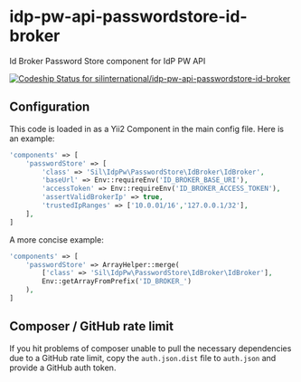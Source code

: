 # idp-pw-api-passwordstore-id-broker
Id Broker Password Store component for IdP PW API

[ ![Codeship Status for silinternational/idp-pw-api-passwordstore-id-broker](https://app.codeship.com/projects/54f3f840-f7ac-0134-c2f5-62bad16a2d4d/status?branch=master)](https://app.codeship.com/projects/210779)

## Configuration
This code is loaded in as a Yii2 Component in the main config file. Here is an example:

```php
'components' => [
    'passwordStore' => [
        'class' => 'Sil\IdpPw\PasswordStore\IdBroker\IdBroker',
        'baseUrl' => Env::requireEnv('ID_BROKER_BASE_URI'),
        'accessToken' => Env::requireEnv('ID_BROKER_ACCESS_TOKEN'),
        'assertValidBrokerIp' => true,
        'trustedIpRanges' => ['10.0.01/16','127.0.0.1/32'],
    ],
]
```

A more concise example:

```php
'components' => [
    'passwordStore' => ArrayHelper::merge(
        ['class' => 'Sil\IdpPw\PasswordStore\IdBroker\IdBroker'],
        Env::getArrayFromPrefix('ID_BROKER_')
    ),
]
```


## Composer / GitHub rate limit
If you hit problems of composer unable to pull the necessary dependencies
due to a GitHub rate limit, copy the `auth.json.dist` file to `auth.json` and
provide a GitHub auth token.
